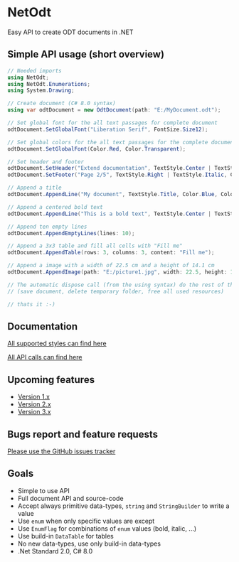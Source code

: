 # NetOdt
Easy API to create ODT documents in .NET

## Simple API usage (short overview)
```csharp
// Needed imports
using NetOdt;
using NetOdt.Enumerations;
using System.Drawing;

// Create document (C# 8.0 syntax)
using var odtDocument = new OdtDocument(path: "E:/MyDocument.odt");

// Set global font for the all text passages for complete document
odtDocument.SetGlobalFont("Liberation Serif", FontSize.Size12);

// Set global colors for the all text passages for the complete document
odtDocument.SetGlobalFont(Color.Red, Color.Transparent);

// Set header and footer
odtDocument.SetHeader("Extend documentation", TextStyle.Center | TextStyle.Bold);
odtDocument.SetFooter("Page 2/5", TextStyle.Right | TextStyle.Italic, Color.Gray, Color.Transparent);

// Append a title
odtDocument.AppendLine("My document", TextStyle.Title, Color.Blue, Color.Black);

// Append a centered bold text
odtDocument.AppendLine("This is a bold text", TextStyle.Center | TextStyle.Bold);

// Append ten empty lines
odtDocument.AppendEmptyLines(lines: 10);

// Append a 3x3 table and fill all cells with "Fill me"
odtDocument.AppendTable(rows: 3, columns: 3, content: "Fill me");

// Append a image with a width of 22.5 cm and a height of 14.1 cm
odtDocument.AppendImage(path: "E:/picture1.jpg", width: 22.5, height: 14.1);

// The automatic dispose call (from the using syntax) do the rest of the work
// (save document, delete temporary folder, free all used resources)

// thats it :-)
```

## Documentation

[All supported styles can find here](./Documentation/styles.md)

[All API calls can find here](./Documentation/api.md)

## Upcoming features
* [Version 1.x](https://github.com/TobiasSekan/NetOdt/milestone/1)
* [Version 2.x](https://github.com/TobiasSekan/NetOdt/milestone/2)
* [Version 3.x](https://github.com/TobiasSekan/NetOdt/milestone/3)

## Bugs report and feature requests
[Please use the GitHub issues tracker](https://github.com/TobiasSekan/NetOdt/issues)

## Goals
* Simple to use API
* Full document API and source-code
* Accept always primitive data-types, `string` and `StringBuilder` to write a value
* Use `enum` when only specific values are except
* Use `EnumFlag` for combinations of `enum` values (bold, italic, ...)
* Use build-in `DataTable` for tables
* No new data-types, use only build-in data-types
* .Net Standard 2.0, C# 8.0
